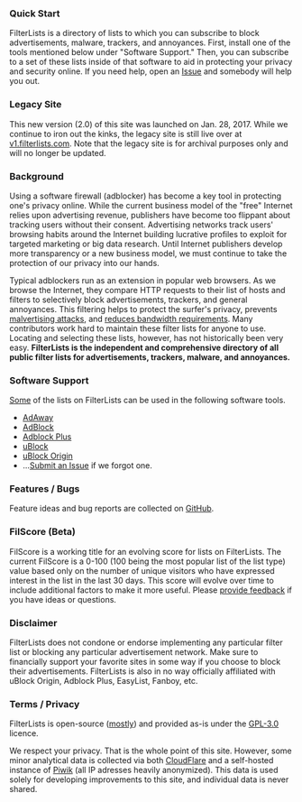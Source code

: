 ### Quick Start

FilterLists is a directory of lists to which you can subscribe to block advertisements, malware, trackers, and annoyances. First, install one of the tools mentioned below under "Software Support." Then, you can subscribe to a set of these lists inside of that software to aid in protecting your privacy and security online. If you need help, open an [Issue](https://github.com/collinbarrett/FilterLists/issues) and somebody will help you out.

### Legacy Site

This new version (2.0) of this site was launched on Jan. 28, 2017\. While we continue to iron out the kinks, the legacy site is still live over at [v1.filterlists.com](https://v1.filterlists.com). Note that the legacy site is for archival purposes only and will no longer be updated.

### Background

Using a software firewall (adblocker) has become a key tool in protecting one's privacy online. While the current business model of the "free" Internet relies upon advertising revenue, publishers have become too flippant about tracking users without their consent. Advertising networks track users' browsing habits around the Internet building lucrative profiles to exploit for targeted marketing or big data research. Until Internet publishers develop more transparency or a new business model, we must continue to take the protection of our privacy into our hands.

Typical adblockers run as an extension in popular web browsers. As we browse the Internet, they compare HTTP requests to their list of hosts and filters to selectively block advertisements, trackers, and general annoyances. This filtering helps to protect the surfer's privacy, prevents [malvertising attacks](http://www.wired.com/insights/2014/11/malvertising-is-cybercriminals-latest-sweet-spot/ "Why Malvertising Is Cybercriminals' Latest Sweet Spot - Wired"), and [reduces bandwidth requirements](http://venturebeat.com/2015/07/08/blocking-ads-can-cut-network-traffic-25-to-40-study-shows/ "Blocking Ads Can Cut Network Traffic 25% to 40%, Study Shows - VentureBeat"). Many contributors work hard to maintain these filter lists for anyone to use. Locating and selecting these lists, however, has not historically been very easy. **FilterLists is the independent and comprehensive directory of all public filter lists for advertisements, trackers, malware, and annoyances.**

### Software Support

[Some](https://github.com/collinbarrett/FilterLists/issues/11) of the lists on FilterLists can be used in the following software tools.

*   [AdAway](https://adaway.org/)
*   [AdBlock](https://getadblock.com/)
*   [Adblock Plus](https://adblockplus.org/)
*   [uBlock](https://github.com/chrisaljoudi/uBlock)
*   [uBlock Origin](https://github.com/gorhill/uBlock)
*   ...[Submit an Issue](https://github.com/collinbarrett/FilterLists/issues) if we forgot one.

### Features / Bugs

Feature ideas and bug reports are collected on [GitHub](https://github.com/collinbarrett/FilterLists/issues).

### FilScore (Beta)

FilScore is a working title for an evolving score for lists on FilterLists. The current FilScore is a 0-100 (100 being the most popular list of the list type) value based only on the number of unique visitors who have expressed interest in the list in the last 30 days. This score will evolve over time to include additional factors to make it more useful. Please [provide feedback](https://github.com/collinbarrett/FilterLists/issues/10) if you have ideas or questions.

### Disclaimer

FilterLists does not condone or endorse implementing any particular filter list or blocking any particular advertisement network. Make sure to financially support your favorite sites in some way if you choose to block their advertisements. FilterLists is also in no way officially affiliated with uBlock Origin, Adblock Plus, EasyList, Fanboy, etc.

### Terms / Privacy

FilterLists is open-source ([mostly](https://github.com/collinbarrett/FilterLists#building)) and provided as-is under the [GPL-3.0](https://github.com/collinbarrett/FilterLists/blob/master/LICENSE) licence.

We respect your privacy. That is the whole point of this site. However, some minor analytical data is collected via both [CloudFlare](https://www.cloudflare.com/analytics/) and a self-hosted instance of [Piwik](https://piwik.org/) (all IP adresses heavily anonymized). This data is used solely for developing improvements to this site, and individual data is never shared.